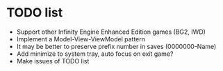 # TODO list

- Support other Infinity Engine Enhanced Edition games (BG2, IWD)
- Implement a Model-View-ViewModel pattern
- It may be better to preserve prefix number in saves (0000000-Name)
- Add minimize to system tray, auto focus on exit game?
- Make issues of TODO list

